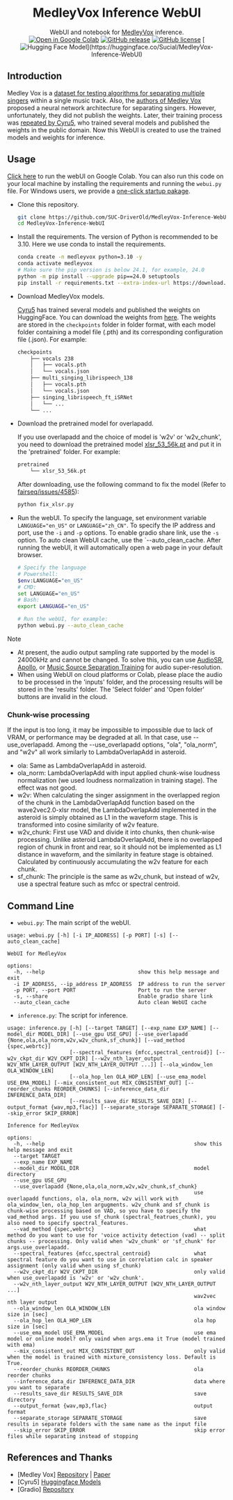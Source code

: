 <div align="center">

# MedleyVox Inference WebUI

WebUI and notebook for [MedleyVox](https://github.com/jeonchangbin49/MedleyVox) inference.<br>
[![Open in Google Colab](https://colab.research.google.com/assets/colab-badge.svg)](https://colab.research.google.com/github/SUC-DriverOld/MedleyVox-Inference-WebUI/blob/master/MedleyVox.ipynb)
[![GitHub release](https://img.shields.io/github/v/release/SUC-DriverOld/MedleyVox-Inference-WebUI?label=Version)](https://github.com/SUC-DriverOld/MedleyVox-Inference-WebUI/releases/latest)
[![GitHub license](https://img.shields.io/github/license/SUC-DriverOld/MedleyVox-Inference-WebUI?label=License)](https://github.com/SUC-DriverOld/MedleyVox-Inference-WebUI/blob/master/LICENSE)
[![Hugging Face Model](https://img.shields.io/badge/Hugging%20Face-Models-blue?)](https://huggingface.co/Sucial/MedleyVox-Inference-WebUI)

</div>

## Introduction

Medley Vox is a [dataset for testing algorithms for separating multiple singers](https://arxiv.org/pdf/2211.07302) within a single music track. Also, the [authors of Medley Vox](https://github.com/jeonchangbin49/MedleyVox) proposed a neural network architecture for separating singers. However, unfortunately, they did not publish the weights. Later, their training process was [repeated by Cyru5](https://huggingface.co/Cyru5/MedleyVox/tree/main), who trained several models and published the weights in the public domain. Now this WebUI is created to use the trained models and weights for inference.

## Usage

[Click here]((https://colab.research.google.com/github/SUC-DriverOld/MedleyVox-Inference-WebUI/blob/master/MedleyVox.ipynb)) to run the webUI on Google Colab. You can also run this code on your local machine by installing the requirements and running the `webui.py` file. For Windows users, we provide a [one-click startup pakage](https://huggingface.co/Sucial/MedleyVox-Inference-WebUI/resolve/main/MedleyVox_250222.7z).

- Clone this repository.

    ```bash
    git clone https://github.com/SUC-DriverOld/MedleyVox-Inference-WebUI
    cd MedleyVox-Inference-WebUI
    ```

- Install the requirements. The version of Python is recommended to be 3.10. Here we use conda to install the requirements.

    ```bash
    conda create -n medleyvox python=3.10 -y
    conda activate medleyvox
    # Make sure the pip version is below 24.1, for example, 24.0
    python -m pip install --upgrade pip==24.0 setuptools
    pip install -r requirements.txt --extra-index-url https://download.pytorch.org/whl/cu124
    ```

- Download MedleyVox models.

    [Cyru5](https://huggingface.co/Cyru5) has trained several models and published the weights on HuggingFace. You can download the weights from [here](https://huggingface.co/Cyru5/MedleyVox/tree/main). The weights are stored in the `checkpoints` folder in folder format, with each model folder containing a model file (.pth) and its corresponding configuration file (.json). For example:
    ```bash
    checkpoints
        ├── vocals 238
        │   ├── vocals.pth
        │   └── vocals.json
        ├── multi_singing_librispeech_138
        │   ├── vocals.pth
        │   └── vocals.json
        ├── singing_librispeech_ft_iSRNet
        │   └── ...
        └── ...
    ```

- Download the pretrained model for overlapadd.

    If you use overlapadd and the choice of model is 'w2v' or 'w2v_chunk', you need to download the pretrained model [xlsr_53_56k.pt](https://dl.fbaipublicfiles.com/fairseq/wav2vec/xlsr_53_56k.pt) and put it in the 'pretrained' folder. For example:
    ```bash
    pretrained
        └── xlsr_53_56k.pt
    ```
    After downloading, use the following command to fix the model (Refer to [fairseq/issues/4585](https://github.com/facebookresearch/fairseq/issues/4585)):
    ```bash
    python fix_xlsr.py
    ```

- Run the webUI. To specify the language, set environment variable `LANGUAGE="en_US"` or `LANGUAGE="zh_CN"`. To specify the IP address and port, use the `-i` and `-p` options. To enable gradio share link, use the `-s` option. To auto clean WebUI cache, use the `--auto_clean_cache. After running the webUI, it will automatically open a web page in your default browser.

    ```bash
    # Specify the language
    # Powershell:
    $env:LANGUAGE="en_US"
    # CMD:
    set LANGUAGE="en_US"
    # Bash:
    export LANGUAGE="en_US"

    # Run the webUI, for example:
    python webui.py --auto_clean_cache
    ```

> [!NOTE]
> - At present, the audio output sampling rate supported by the model is 24000kHz and cannot be changed. To solve this, you can use [AudioSR](https://github.com/haoheliu/versatile_audio_super_resolution), [Apollo](https://github.com/JusperLee/Apollo), or [Music Source Separation Training](https://github.com/ZFTurbo/Music-Source-Separation-Training) for audio super-resolution.
> - When using WebUI on cloud platforms or Colab, please place the audio to be processed in the 'inputs' folder, and the processing results will be stored in the 'results' folder. The 'Select folder' and 'Open folder' buttons are invalid in the cloud.

### Chunk-wise processing

If the input is too long, it may be impossible to impossible due to lack of VRAM, or performance may be degraded at all. In that case, use --use_overlapadd. Among the --use_overlapadd options, "ola", "ola_norm", and "w2v" all work similarly to LambdaOverlapAdd in asteroid.

- ola: Same as LambdaOverlapAdd in asteroid.
- ola_norm: LambdaOverlapAdd with input applied chunk-wise loudness normalization (we used loudness normalization in training stage). The effect was not good. 
- w2v: When calculating the singer assignment in the overlapped region of the chunk in the LambdaOverlapAdd function based on the wave2vec2.0-xlsr model, the LambdaOverlapAdd implemented in the asteroid is simply obtained as L1 in the waveform stage. This is transformed into cosine similarity of w2v feature.
- w2v_chunk: First use VAD and divide it into chunks, then chunk-wise processing. Unlike asteroid LambdaOverlapAdd, there is no overlapped region of chunk in front and rear, so it should not be implemented as L1 distance in waveform, and the similarity in feature stage is obtained. Calculated by continuously accumulating the w2v feature for each chunk.
- sf_chunk: The principle is the same as w2v_chunk, but instead of w2v, use a spectral feature such as mfcc or spectral centroid.

## Command Line

- `webui.py`: The main script of the webUI.

```
usage: webui.py [-h] [-i IP_ADDRESS] [-p PORT] [-s] [--auto_clean_cache]

WebUI for MedleyVox

options:
  -h, --help                              show this help message and exit
  -i IP_ADDRESS, --ip_address IP_ADDRESS  IP address to run the server
  -p PORT, --port PORT                    Port to run the server
  -s, --share                             Enable gradio share link
  --auto_clean_cache                      Auto clean WebUI cache
```

- `inference.py`: The script for inference.

```
usage: inference.py [-h] [--target TARGET] [--exp_name EXP_NAME] [--model_dir MODEL_DIR] [--use_gpu USE_GPU] [--use_overlapadd {None,ola,ola_norm,w2v,w2v_chunk,sf_chunk}] [--vad_method {spec,webrtc}]
                    [--spectral_features {mfcc,spectral_centroid}] [--w2v_ckpt_dir W2V_CKPT_DIR] [--w2v_nth_layer_output W2V_NTH_LAYER_OUTPUT [W2V_NTH_LAYER_OUTPUT ...]] [--ola_window_len OLA_WINDOW_LEN]
                    [--ola_hop_len OLA_HOP_LEN] [--use_ema_model USE_EMA_MODEL] [--mix_consistent_out MIX_CONSISTENT_OUT] [--reorder_chunks REORDER_CHUNKS] [--inference_data_dir INFERENCE_DATA_DIR]
                    [--results_save_dir RESULTS_SAVE_DIR] [--output_format {wav,mp3,flac}] [--separate_storage SEPARATE_STORAGE] [--skip_error SKIP_ERROR]

Inference for MedleyVox

options:
  -h, --help                                                show this help message and exit
  --target TARGET
  --exp_name EXP_NAME
  --model_dir MODEL_DIR                                     model directory
  --use_gpu USE_GPU
  --use_overlapadd {None,ola,ola_norm,w2v,w2v_chunk,sf_chunk}
                                                            use overlapadd functions, ola, ola_norm, w2v will work with ola_window_len, ola_hop_len argugments. w2v_chunk and sf_chunk is chunk-wise processing based on VAD, so you have to specify the vad_method args. If you use sf_chunk (spectral_featrues_chunk), you also need to specify spectral_features.
  --vad_method {spec,webrtc}                                what method do you want to use for 'voice activity detection (vad) -- split chunks -- processing. Only valid when 'w2v_chunk' or 'sf_chunk' for args.use_overlapadd.
  --spectral_features {mfcc,spectral_centroid}              what spectral feature do you want to use in correlation calc in speaker assignment (only valid when using sf_chunk)
  --w2v_ckpt_dir W2V_CKPT_DIR                               only valid when use_overlapadd is 'w2v' or 'w2v_chunk'.
  --w2v_nth_layer_output W2V_NTH_LAYER_OUTPUT [W2V_NTH_LAYER_OUTPUT ...]
                                                            wav2vec nth layer output
  --ola_window_len OLA_WINDOW_LEN                           ola window size in [sec]
  --ola_hop_len OLA_HOP_LEN                                 ola hop size in [sec]
  --use_ema_model USE_EMA_MODEL                             use ema model or online model? only vaind when args.ema it True (model trained with ema)
  --mix_consistent_out MIX_CONSISTENT_OUT                   only valid when the model is trained with mixture_consistency loss. Default is True.
  --reorder_chunks REORDER_CHUNKS                           ola reorder chunks
  --inference_data_dir INFERENCE_DATA_DIR                   data where you want to separate
  --results_save_dir RESULTS_SAVE_DIR                       save directory
  --output_format {wav,mp3,flac}                            output format
  --separate_storage SEPARATE_STORAGE                       save results in separate folders with the same name as the input file
  --skip_error SKIP_ERROR                                   skip error files while separating instead of stopping
```

## References and Thanks

- [Medley Vox] [Repository](https://github.com/jeonchangbin49/MedleyVox) | [Paper](https://arxiv.org/pdf/2211.07302)
- [Cyru5] [Huggingface Models](https://huggingface.co/Cyru5/MedleyVox/tree/main)
- [Gradio] [Repository](https://github.com/gradio-app/gradio)